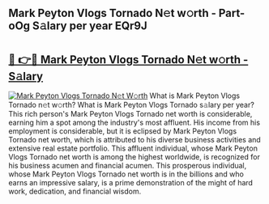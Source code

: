 ## Mark Peyton Vlogs Tornado N𝚎t w𝚘rth - Part-oOg S𝚊lary per year EQr9J

# <h2><a href="http://gc570lg.nevu.top/?p=Mark+Peyton+Vlogs+Tornado">🔗 👉🔴 Mark Peyton Vlogs Tornado N𝚎t w𝚘rth - S𝚊lary</a></h2>

[![Mark Peyton Vlogs Tornado N𝚎t W𝚘rth](https://i.imgur.com/Oavwk0R.jpeg)](http://gc570lg.nevu.top/?p=Mark+Peyton+Vlogs+Tornado)
What is Mark Peyton Vlogs Tornado n𝚎t w𝚘rth? What is Mark Peyton Vlogs Tornado s𝚊lary per year?
This rich person's Mark Peyton Vlogs Tornado net worth is considerable, earning him a spot among the industry's most affluent. His income from his employment is considerable, but it is eclipsed by Mark Peyton Vlogs Tornado net worth, which is attributed to his diverse business activities and extensive real estate portfolio. This affluent individual, whose Mark Peyton Vlogs Tornado net worth is among the highest worldwide, is recognized for his business acumen and financial acumen. This prosperous individual, whose Mark Peyton Vlogs Tornado net worth is in the billions and who earns an impressive salary, is a prime demonstration of the might of hard work, dedication, and financial wisdom.
